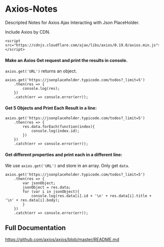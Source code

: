 # Axios-Notes
Descripted Notes for Axios Ajax Interacting with Json PlaceHolder.

Include Axios by CDN.
```
<script src="https://cdnjs.cloudflare.com/ajax/libs/axios/0.19.0/axios.min.js"></script>
```

#### Make an Axios Get request and print the results in console.
`axios.get('URL')` returns an object.
```
axios.get('https://jsonplaceholder.typicode.com/todos?_limit=5')
    .then(res => {
        console.log(res);
    })
    .catch(err => console.error(err));
```

#### Get 5 Objects and Print Each Result in a line:
```
axios.get('https://jsonplaceholder.typicode.com/todos?_limit=5')
    .then(res => {
        res.data.forEach(function(index){
            console.log(index.id);
        })
    })
    .catch(err => console.error(err));
```

#### Get different properties and print each in a different line:
We use `axios.get('URL')` and store in an array. Only get `data`.
```
axios.get('https://jsonplaceholder.typicode.com/todos?_limit=5')
    .then(res => {
        var jsonObject;
        jsonObject = res.data;
        for (var i in jsonObject){
            console.log(res.data[i].id + '\n' + res.data[i].title + '\n' + res.data[i].body);
        }
    })
    .catch(err => console.error(err));
```

## Full Documentation
https://github.com/axios/axios/blob/master/README.md
